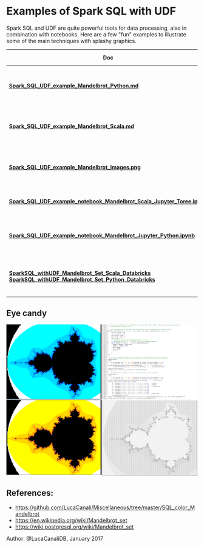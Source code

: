 # Examples of Spark SQL with UDF 

Spark SQL and UDF are quite powerful tools for data processing, also in combination with notebooks.
Here are a few "fun" examples to illustrate some of the main techniques with splashy graphics.
 
| Doc                        | Short description
| -------------------------- | -------------------------------------------------------------------------------------
| [**Spark_SQL_UDF_example_Mandelbrot_Python.md**](Spark_SQL_UDF_example_Mandelbrot_Python.md) | Spark SQL + UDF, Mandelbrot set example in Scala
| [**Spark_SQL_UDF_example_Mandelbrot_Scala.md**](Spark_SQL_UDF_example_Mandelbrot_Scala.md) | Spark SQL + UDF, Mandelbrot set example in Python
| [**Spark_SQL_UDF_example_Mandelbrot_Images.png**](Spark_SQL_UDF_example_Mandelbrot_Images.png) | Output images of the Mandelbrot set example
| [**Spark_SQL_UDF_example_notebook_Mandelbrot_Scala_Jupyter_Toree.ipynb**](Spark_SQL_UDF_example_notebook_Mandelbrot_Scala_Jupyter_Toree.ipynb) | Jupyter notebook with Python kernel
| [**Spark_SQL_UDF_example_notebook_Mandelbrot_Jupyter_Python.ipynb**](Spark_SQL_UDF_example_notebook_Mandelbrot_Jupyter_Python.ipynb) | Jupyter notebook in Scala with Apache Toree kernel
| [**SparkSQL_withUDF_Mandelbrot_Set_Scala_Databricks**](https://databricks-prod-cloudfront.cloud.databricks.com/public/4027ec902e239c93eaaa8714f173bcfc/2061385495597958/2576201333635946/442806354506758/latest.html) [**SparkSQL_withUDF_Mandelbrot_Set_Python_Databricks**](https://databricks-prod-cloudfront.cloud.databricks.com/public/4027ec902e239c93eaaa8714f173bcfc/2061385495597958/3699864605233093/442806354506758/latest.html) | Notebooks on Databricks platform (community edition) 
  
## Eye candy 

![Mandelbrot SQL in color](Spark_SQL_UDF_example_Mandelbrot_Images.png)

## References:
- https://github.com/LucaCanali/Miscellaneous/tree/master/SQL_color_Mandelbrot
- https://en.wikipedia.org/wiki/Mandelbrot_set
- https://wiki.postgresql.org/wiki/Mandelbrot_set

Author: @LucaCanaliDB, January 2017
